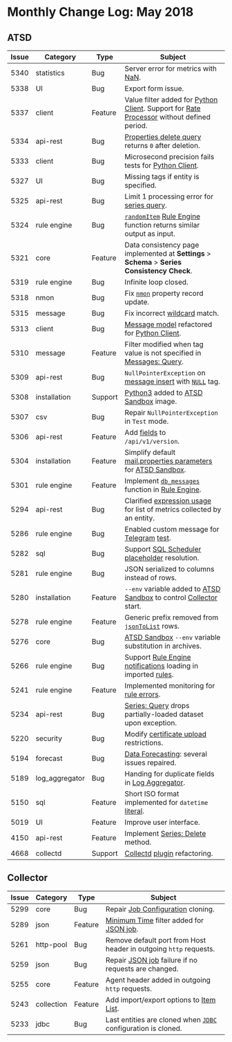 # Monthly Change Log: May 2018

## ATSD

**Issue**| **Category**    | **Type**    | **Subject**
-----|-------------|---------|----------------------
| 5340 | statistics     | Bug     | Server error for metrics with [NaN](https://axibase.com/docs/atsd/sql/#not-a-number-nan).
| 5338 | UI             | Bug     | Export form issue.
| 5337 | client | Feature | Value filter added for [Python Client](https://github.com/axibase/atsd-api-python). Support for [Rate Processor](https://axibase.com/docs/atsd/api/data/series/rate.html#rate-period) without defined period.
| 5334 | api-rest       | Bug     | [Properties delete query](https://axibase.com/docs/atsd/administration/data_retention.html#deleting-properties) returns `0` after deletion.
| 5333 | client         | Bug     | Microsecond precision fails tests for [Python Client](https://github.com/axibase/atsd-api-python).
| 5327 | UI             | Bug     | Missing tags if entity is specified.
| 5325 | api-rest       | Bug     | Limit 1 processing error for [series query](https://axibase.com/docs/atsd/api/data/series/insert.html).
| 5324 | rule engine    | Bug     | [`randomItem`](https://axibase.com/docs/atsd/rule-engine/functions-random.html#randomitem) [Rule Engine](https://axibase.com/docs/atsd/rule-engine/) function returns similar output as input.
| 5321 | core           | Feature | Data consistency page implemented at **Settings** > **Schema** > **Series Consistency Check**.
| 5319 | rule engine    | Bug     | Infinite loop closed.
| 5318 | nmon           | Bug     | Fix [`nmon`](https://axibase.com/docs/atsd/integration/nmon/) property record update.
| 5315 | message        | Bug     | Fix incorrect [wildcard](https://axibase.com/docs/atsd/search/entity-search.html#wildcards) match.
| 5313 | client         | Bug     | [Message model](https://github.com/axibase/atsd-api-python#inserting-data) refactored for [Python Client](https://github.com/axibase/atsd-api-python).
| 5310 | message        | Feature | Filter modified when tag value is not specified in [Messages: Query](https://axibase.com/docs/atsd/api/data/messages/query.html).
| 5309 | api-rest       | Bug     | `NullPointerException` on [message insert](https://axibase.com/docs/atsd/api/network/message.html) with [`NULL`](https://axibase.com/docs/atsd/sql/#null) tag.
| 5308 | installation   | Support | [Python3](https://www.python.org/download/releases/3.0/) added to [ATSD Sandbox](https://github.com/axibase/dockers/blob/atsd-sandbox/README.md#overview) image.
| 5307 | csv            | Bug     | Repair `NullPointerException` in `Test` mode.
| 5306 | api-rest       | Feature | Add [fields](https://axibase.com/docs/atsd/api/data/) to `/api/v1/version`.
| 5304 | installation   | Feature | Simplify default [mail.properties parameters](https://axibase.com/docs/atsd/administration/mail-client.html#settings) for [ATSD Sandbox](https://github.com/axibase/dockers/blob/atsd-sandbox/README.md#overview).
| 5301 | rule engine    | Feature | Implement [`db_messages`](https://axibase.com/docs/atsd/rule-engine/functions-message.html#db-messages) function in [Rule Engine](https://axibase.com/docs/atsd/rule-engine/).
| 5294 | api-rest       | Bug     | Clarified [expression usage](https://axibase.com/docs/atsd/api/meta/entity/metrics.html#query-parameters) for list of metrics collected by an entity.
| 5286 | rule engine    | Bug     | Enabled custom message for [Telegram](https://axibase.com/docs/atsd/rule-engine/notifications/telegram.html) [test](https://axibase.com/docs/atsd/rule-engine/notifications/telegram.html#testing-notification-rule).
| 5282 | sql            | Bug     | Support [SQL Scheduler](https://axibase.com/docs/atsd/sql/scheduled-sql.html) [placeholder](https://axibase.com/docs/atsd/rule-engine/placeholders.html) resolution.
| 5281 | rule engine    | Bug     | JSON serialized to columns instead of rows.
| 5280 | installation   | Feature | `--env` variable added to [ATSD Sandbox](https://github.com/axibase/dockers/blob/atsd-sandbox/README.md#overview) to control [Collector](https://github.com/axibase/axibase-collector/) start.
| 5278 | rule engine    | Feature | Generic prefix removed from [`jsonToList`](https://axibase.com/docs/atsd/rule-engine/functions-table.html#jsontolists) rows.
| 5276 | core           | Bug     | [ATSD Sandbox](https://github.com/axibase/dockers/blob/atsd-sandbox/README.md#overview) `--env` variable substitution in archives.
| 5266 | rule engine    | Bug     | Support [Rule Engine](https://axibase.com/docs/atsd/rule-engine/) [notifications](https://axibase.com/docs/atsd/rule-engine/notifications/#creating-notifications) loading in imported [rules](https://github.com/axibase/atsd-use-cases/blob/master/how-to/shared/import-rule.md).
| 5241 | rule engine    | Feature | Implemented monitoring for [rule errors](https://axibase.com/docs/atsd/rule-engine/#rule-errors).
| 5234 | api-rest       | Bug     | [Series: Query](https://axibase.com/docs/atsd/api/data/series/query.html) drops partially-loaded dataset upon exception.
| 5220 | security       | Bug     | Modify [certificate upload](https://axibase.com/docs/atsd/administration/ssl-ca-signed.html) restrictions.
| 5194 | forecast       | Bug     | [Data Forecasting](https://axibase.com/docs/atsd/forecasting/): several issues repaired.
| 5189 | log_aggregator | Bug     | Handing for duplicate fields in [Log Aggregator](https://axibase.com/docs/atsd/administration/logging.html).
| 5150 | sql            | Feature | Short ISO format implemented for `datetime` [literal](https://axibase.com/docs/atsd/sql/#literals).
| 5019 | UI             | Feature | Improve user interface.
| 4150 | api-rest       | Feature | Implement [Series: Delete](https://axibase.com/docs/atsd/api/data/series/delete.html) method.
| 4668 | collectd       | Support | [Collectd](https://axibase.com/docs/atsd/integration/collectd/ ) [plugin](https://axibase.com/docs/atsd/integration/collectd/#configuration) refactoring.

## Collector

**Issue**| **Category**    | **Type**    | **Subject**
-----|-------------|---------|----------------------
5299|core|Bug| Repair [Job Configuration](https://github.com/axibase/axibase-collector/#job-types) cloning.
5289|json|Feature| [Minimum Time](https://github.com/axibase/axibase-collector/blob/master/jobs/json.md#time-fields) filter added for [JSON job](https://github.com/axibase/axibase-collector/blob/master/jobs/json.md#json-job).
5261|http-pool|Bug|Remove default port from Host header in outgoing `http` requests.
5259|json|Bug|Repair [JSON job](https://github.com/axibase/axibase-collector/blob/master/jobs/json.md#json-job) failure if no requests are changed.
5255|core|Feature|Agent header added in outgoing `http` requests.
5243|collection|Feature|Add import/export options to [Item List](https://github.com/axibase/axibase-collector/blob/master/collections.md#item-lists ).
5233|jdbc|Bug| Last entities are cloned when [`JDBC`](https://github.com/axibase/axibase-collector/blob/master/jobs/jdbc.md#jdbc-job) configuration is cloned.
